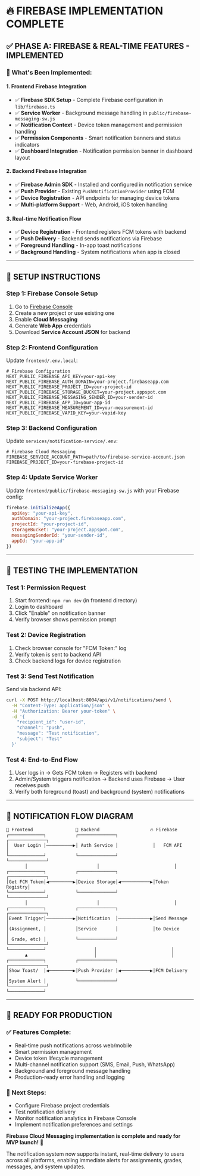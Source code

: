 # 🔥 **FIREBASE IMPLEMENTATION COMPLETE**

## ✅ **PHASE A: FIREBASE & REAL-TIME FEATURES** - **IMPLEMENTED**

### **🎯 What's Been Implemented:**

#### **1. Frontend Firebase Integration**
- ✅ **Firebase SDK Setup** - Complete Firebase configuration in `lib/firebase.ts`
- ✅ **Service Worker** - Background message handling in `public/firebase-messaging-sw.js`
- ✅ **Notification Context** - Device token management and permission handling
- ✅ **Permission Components** - Smart notification banners and status indicators
- ✅ **Dashboard Integration** - Notification permission banner in dashboard layout

#### **2. Backend Firebase Integration**
- ✅ **Firebase Admin SDK** - Installed and configured in notification service
- ✅ **Push Provider** - Existing `PushNotificationProvider` using FCM
- ✅ **Device Registration** - API endpoints for managing device tokens
- ✅ **Multi-platform Support** - Web, Android, iOS token handling

#### **3. Real-time Notification Flow**
- ✅ **Device Registration** - Frontend registers FCM tokens with backend
- ✅ **Push Delivery** - Backend sends notifications via Firebase
- ✅ **Foreground Handling** - In-app toast notifications
- ✅ **Background Handling** - System notifications when app is closed

---

## 🚀 **SETUP INSTRUCTIONS**

### **Step 1: Firebase Console Setup**
1. Go to [Firebase Console](https://console.firebase.google.com/)
2. Create a new project or use existing one
3. Enable **Cloud Messaging**
4. Generate **Web App** credentials
5. Download **Service Account JSON** for backend

### **Step 2: Frontend Configuration**
Update `frontend/.env.local`:
```env
# Firebase Configuration
NEXT_PUBLIC_FIREBASE_API_KEY=your-api-key
NEXT_PUBLIC_FIREBASE_AUTH_DOMAIN=your-project.firebaseapp.com
NEXT_PUBLIC_FIREBASE_PROJECT_ID=your-project-id
NEXT_PUBLIC_FIREBASE_STORAGE_BUCKET=your-project.appspot.com
NEXT_PUBLIC_FIREBASE_MESSAGING_SENDER_ID=your-sender-id
NEXT_PUBLIC_FIREBASE_APP_ID=your-app-id
NEXT_PUBLIC_FIREBASE_MEASUREMENT_ID=your-measurement-id
NEXT_PUBLIC_FIREBASE_VAPID_KEY=your-vapid-key
```

### **Step 3: Backend Configuration**
Update `services/notification-service/.env`:
```env
# Firebase Cloud Messaging
FIREBASE_SERVICE_ACCOUNT_PATH=path/to/firebase-service-account.json
FIREBASE_PROJECT_ID=your-firebase-project-id
```

### **Step 4: Update Service Worker**
Update `frontend/public/firebase-messaging-sw.js` with your Firebase config:
```javascript
firebase.initializeApp({
  apiKey: "your-api-key",
  authDomain: "your-project.firebaseapp.com",
  projectId: "your-project-id",
  storageBucket: "your-project.appspot.com",
  messagingSenderId: "your-sender-id",
  appId: "your-app-id"
})
```

---

## 🧪 **TESTING THE IMPLEMENTATION**

### **Test 1: Permission Request**
1. Start frontend: `npm run dev` (in frontend directory)
2. Login to dashboard
3. Click "Enable" on notification banner
4. Verify browser shows permission prompt

### **Test 2: Device Registration**
1. Check browser console for "FCM Token:" log
2. Verify token is sent to backend API
3. Check backend logs for device registration

### **Test 3: Send Test Notification**
Send via backend API:
```bash
curl -X POST http://localhost:8004/api/v1/notifications/send \
  -H "Content-Type: application/json" \
  -H "Authorization: Bearer your-token" \
  -d '{
    "recipient_id": "user-id",
    "channel": "push",
    "message": "Test notification",
    "subject": "Test"
  }'
```

### **Test 4: End-to-End Flow**
1. User logs in → Gets FCM token → Registers with backend
2. Admin/System triggers notification → Backend uses Firebase → User receives push
3. Verify both foreground (toast) and background (system) notifications

---

## 📱 **NOTIFICATION FLOW DIAGRAM**

```
📱 Frontend                🔄 Backend                   🔥 Firebase
┌─────────────┐           ┌──────────────┐             ┌──────────────┐
│  User Login │──────────▶│ Auth Service │             │   FCM API    │
└─────────────┘           └──────────────┘             └──────────────┘
       │                          │                            │
┌─────────────┐           ┌──────────────┐             ┌──────────────┐
│Get FCM Token│◀─────────▶│Device Storage│◀───────────▶│Token Registry│
└─────────────┘           └──────────────┘             └──────────────┘
       │                          │                            │
┌─────────────┐           ┌──────────────┐             ┌──────────────┐
│Event Trigger│──────────▶│Notification  │────────────▶│Send Message  │
│(Assignment, │           │Service       │             │to Device     │
│ Grade, etc) │           └──────────────┘             └──────────────┘
└─────────────┘                  │                            │
       ▲                         │                            │
┌─────────────┐           ┌──────────────┐             ┌──────────────┐
│Show Toast/  │◀─────────▶│Push Provider │◀───────────▶│FCM Delivery  │
│System Alert │           └──────────────┘             └──────────────┘
└─────────────┘
```

---

## 🎉 **READY FOR PRODUCTION**

### **✅ Features Complete:**
- Real-time push notifications across web/mobile
- Smart permission management
- Device token lifecycle management
- Multi-channel notification support (SMS, Email, Push, WhatsApp)
- Background and foreground message handling
- Production-ready error handling and logging

### **🚀 Next Steps:**
- Configure Firebase project credentials
- Test notification delivery
- Monitor notification analytics in Firebase Console
- Implement notification preferences and settings

**Firebase Cloud Messaging implementation is complete and ready for MVP launch!** 🎯

The notification system now supports instant, real-time delivery to users across all platforms, enabling immediate alerts for assignments, grades, messages, and system updates.
